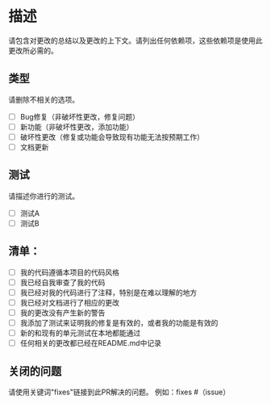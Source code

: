 # 描述

请包含对更改的总结以及更改的上下文。请列出任何依赖项，这些依赖项是使用此更改所必需的。

## 类型

请删除不相关的选项。

- [ ] Bug修复（非破坏性更改，修复问题）
- [ ] 新功能（非破坏性更改，添加功能）
- [ ] 破坏性更改（修复或功能会导致现有功能无法按预期工作）
- [ ] 文档更新

## 测试

请描述你进行的测试。

- [ ] 测试A
- [ ] 测试B

## 清单：

- [ ] 我的代码遵循本项目的代码风格
- [ ] 我已经自我审查了我的代码
- [ ] 我已经对我的代码进行了注释，特别是在难以理解的地方
- [ ] 我已经对文档进行了相应的更改
- [ ] 我的更改没有产生新的警告
- [ ] 我添加了测试来证明我的修复是有效的，或者我的功能是有效的
- [ ] 新的和现有的单元测试在本地都能通过
- [ ] 任何相关的更改都已经在README.md中记录

## 关闭的问题

请使用关键词"fixes"链接到此PR解决的问题。
例如：fixes #（issue）
